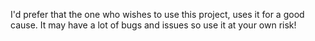 I'd prefer that the one who wishes to use this project, uses it for a good cause.
It may have a lot of bugs and issues so use it at your own risk!

